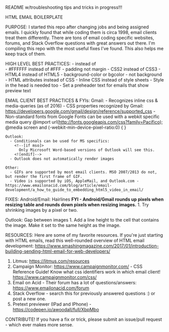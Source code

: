 README w/troubleshooting tips and tricks in progress!!!

HTML EMAIL BOILERPLATE

PURPOSE:
  I started this repo after changing jobs and being assigned emails. I quickly found that while coding them is circa 1998, email clients treat them differently. There are tons of email coding specific websites, forums, and Stack Overflow questions with great answers out there. I'm compiling this repo with the most useful fixes I've found. This also helps me keep track of them.

HIGH LEVEL BEST PRACTICES:
      - <table> instead of <div>
      - #FFFFFF instead of #FFF
      - padding not margin
      - CSS2 instead of CSS3
      - HTML4 instead of HTML5
      - background-color or bgcolor - not background
      - HTML attributes instead of CSS
      - Inline CSS instead of style sheets - Style in the head is needed too
      - Set a preheader text for emails that show preview text
          <span style="color: transparent; display: none !important; height: 0; max-height: 0; max-width: 0; opacity: 0; overflow: hidden; mso-hide: all; visibility: hidden; width: 0;">Preheader text goes here</span>



EMAIL CLIENT BEST PRACTICES & FYIs:
    Gmail:
      - Recognizes inline css & media-queries (as of 2016)
      - CSS properties recognized by Gmail: https://developers.google.com/gmail/design/reference/supported_css
      - Non-standard fonts from Google Fonts can be used with a webkit  specific media query
              @import url(http://fonts.googleapis.com/css?family=Pacifico);
              @media screen and (-webkit-min-device-pixel-ratio:0) {
              }

    Outlook:
      - Conditionals can be used for MS specifics:
        <!--[if mso]>
          Only Microsoft Word-based versions of Outlook will see this.
        <![endif]-->
      - Outlook does not automatically render images

    Other:
      - GIFs are supported by most email clients. MSO 2007/2013 do not, but render the first frame of GIF.
      - Video is supported by iOS, AppleMail, and Outlook.com - https://www.emailonacid.com/blog/article/email-development/a_how_to_guide_to_embedding_html5_video_in_email/

FIXES:
  Android/Email:
    Hairlines
    **FYI - Android/Gmail rounds up pixels when resizing table and rounds down pixels when resizing images.**
      1. Try shrinking images by a pixel or two.

  Outlook:
    Gap between images
       1. Add a line height to the cell that contains the image. Make it set to the same height as the image.

RESOURCES:
Here are some of my favorite resources.
  If you're just starting with HTML emails, read this well-rounded overview of HTML email development: https://www.smashingmagazine.com/2017/01/introduction-building-sending-html-email-for-web-developers/

  1. Litmus: https://litmus.com/resources
  2. Campaign Monitor: https://www.campaignmonitor.com/
    - CSS Reference Guide! Know what css identifiers work in which email client! https://www.campaignmonitor.com/css/
  3. Email on Acid - Their forum has a lot of questions/answers: https://www.emailonacid.com/forum
  4. Stack Overflow - search this for previously answered questions :) or post a new one.
  5. Pretext previewer (IPad and IPhone) - https://codepen.io/awoodall/full/XbpMbo


CONTRIBUTE!
If you have a fix or trick, please submit an issue/pull request - which ever makes more sense.
